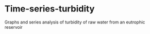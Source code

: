 # Time-series-turbidity
Graphs and series analysis of turbidity of raw water from an eutrophic reservoir
